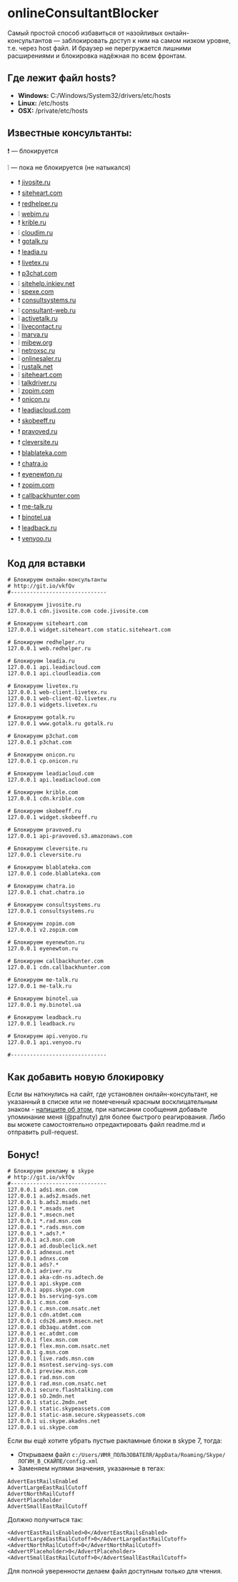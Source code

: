 # onlineConsultantBlocker

Самый простой способ избавиться от назойливых онлайн-консультантов — заблокировать доступ к ним на самом низком уровне, т.е. через host файл. И браузер не перегружается лишними расширениями и блокировка надёжная по всем фронтам.

## Где лежит файл hosts?

- **Windows:** C:/Windows/System32/drivers/etc/hosts
- **Linux:** /etc/hosts
- **OSX:** /private/etc/hosts

## Известные консультанты:
:exclamation: — блокируется

:grey_exclamation: — пока не блокируется (не натыкался)

- :exclamation: [jivosite.ru](http://jivosite.ru)
- :exclamation: [siteheart.com](http://siteheart.com)
- :exclamation: [redhelper.ru](http://redhelper.ru)
- :grey_exclamation: [webim.ru](http://webim.ru)
- :exclamation: [krible.ru](http://krible.ru)
- :grey_exclamation: [cloudim.ru](http://cloudim.ru)
- :exclamation: [gotalk.ru](http://gotalk.ru)
- :exclamation: [leadia.ru](http://leadia.ru)
- :exclamation: [livetex.ru](http://livetex.ru)
- :exclamation: [p3chat.com](http://p3chat.com)
- :grey_exclamation: [sitehelp.inkiev.net](http://sitehelp.inkiev.net)
- :grey_exclamation: [spexe.com](http://spexe.com)
- :exclamation: [consultsystems.ru](http://consultsystems.ru)
- :grey_exclamation: [consultant-web.ru](http://consultant-web.ru)
- :grey_exclamation: [activetalk.ru](http://activetalk.ru)
- :grey_exclamation: [livecontact.ru](http://livecontact.ru)
- :grey_exclamation: [marva.ru](http://marva.ru)
- :grey_exclamation: [mibew.org](http://mibew.org)
- :grey_exclamation: [netroxsc.ru](http://netroxsc.ru)
- :grey_exclamation: [onlinesaler.ru](http://onlinesaler.ru)
- :grey_exclamation: [rustalk.net](http://rustalk.net)
- :grey_exclamation: [siteheart.com](http://siteheart.com)
- :grey_exclamation: [talkdriver.ru](http://talkdriver.ru)
- :grey_exclamation: [zopim.com](http://zopim.com)
- :exclamation: [onicon.ru](http://onicon.ru/)
- :exclamation: [leadiacloud.com](http://leadiacloud.com/)
- :exclamation: [skobeeff.ru](http://skobeeff.ru/)
- :exclamation: [pravoved.ru](https://pravoved.ru/)
- :exclamation: [cleversite.ru](http://cleversite.ru/)
- :exclamation: [blablateka.com](http://blablateka.com/)
- :exclamation: [chatra.io](http://chatra.io/)
- :exclamation: [eyenewton.ru](http://eyenewton.ru/)
- :exclamation: [zopim.com](http://zopim.com/)
- :exclamation: [callbackhunter.com](http://callbackhunter.com/)
- :exclamation: [me-talk.ru](http://me-talk.ru/)
- :exclamation: [binotel.ua](http://binotel.ua)
- :exclamation: [leadback.ru](http://leadback.ru)
- :exclamation: [venyoo.ru](http://venyoo.ru)

   
## Код для вставки 
```
# Блокируем онлайн-консультанты
# http://git.io/vkfQv
#------------------------------

# Блокируем jivosite.ru
127.0.0.1 cdn.jivosite.com code.jivosite.com

# Блокируем siteheart.com
127.0.0.1 widget.siteheart.com static.siteheart.com

# Блокируем redhelper.ru
127.0.0.1 web.redhelper.ru

# Блокируем leadia.ru
127.0.0.1 api.leadiacloud.com
127.0.0.1 api.cloudleadia.com

# Блокируем livetex.ru
127.0.0.1 web-client.livetex.ru
127.0.0.1 web-client-02.livetex.ru
127.0.0.1 widgets.livetex.ru

# Блокируем gotalk.ru
127.0.0.1 www.gotalk.ru gotalk.ru

# Блокируем p3chat.com
127.0.0.1 p3chat.com

# Блокируем onicon.ru
127.0.0.1 cp.onicon.ru

# Блокируем leadiacloud.com
127.0.0.1 api.leadiacloud.com

# Блокируем krible.com
127.0.0.1 cdn.krible.com

# Блокируем skobeeff.ru
127.0.0.1 widget.skobeeff.ru

# Блокируем pravoved.ru
127.0.0.1 api-pravoved.s3.amazonaws.com

# Блокируем cleversite.ru
127.0.0.1 cleversite.ru

# Блокируем blablateka.com
127.0.0.1 code.blablateka.com

# Блокируем chatra.io
127.0.0.1 chat.chatra.io

# Блокируем consultsystems.ru
127.0.0.1 consultsystems.ru

# Блокируем zopim.com
127.0.0.1 v2.zopim.com

# Блокируем eyenewton.ru
127.0.0.1 eyenewton.ru

# Блокируем callbackhunter.com
127.0.0.1 cdn.callbackhunter.com

# Блокируем me-talk.ru
127.0.0.1 me-talk.ru

# Блокируем binotel.ua
127.0.0.1 my.binotel.ua

# Блокируем leadback.ru
127.0.0.1 leadback.ru

# Блокируем api.venyoo.ru
127.0.0.1 api.venyoo.ru

#------------------------------
```

## Как добавить новую блокировку
Если вы наткнулись на сайт, где установлен онлайн-консультант, не указанный в списке или не помеченный красным восклицательным знаком - [напишите об этом](https://github.com/pafnuty/onlineConsultantBlocker/issues), при написании сообщения добавьте упоминание меня (@pafnuty) для более быстрого реагирования.
Либо вы можете самостоятельно отредактировать файл readme.md и отправить pull-request.

## Бонус!

```
# Блокируем рекламу в skype
# http://git.io/vkfQv
#------------------------------
127.0.0.1 ads1.msn.com
127.0.0.1 a.ads2.msads.net
127.0.0.1 b.ads2.msads.net
127.0.0.1 *.msads.net
127.0.0.1 *.msecn.net
127.0.0.1 *.rad.msn.com
127.0.0.1 *.rads.msn.com
127.0.0.1 *.ads?.*
127.0.0.1 ac3.msn.com
127.0.0.1 ad.doubleclick.net
127.0.0.1 adnexus.net
127.0.0.1 adnxs.com
127.0.0.1 ads?.*
127.0.0.1 adriver.ru
127.0.0.1 aka-cdn-ns.adtech.de
127.0.0.1 api.skype.com
127.0.0.1 apps.skype.com
127.0.0.1 bs.serving-sys.com
127.0.0.1 c.msn.com
127.0.0.1 c.msn.com.nsatc.net
127.0.0.1 cdn.atdmt.com
127.0.0.1 cds26.ams9.msecn.net
127.0.0.1 db3aqu.atdmt.com
127.0.0.1 ec.atdmt.com
127.0.0.1 flex.msn.com
127.0.0.1 flex.msn.com.nsatc.net
127.0.0.1 g.msn.com
127.0.0.1 live.rads.msn.com
127.0.0.1 msntest.serving-sys.com
127.0.0.1 preview.msn.com
127.0.0.1 rad.msn.com
127.0.0.1 rad.msn.com.nsatc.net
127.0.0.1 secure.flashtalking.com
127.0.0.1 sO.2mdn.net
127.0.0.1 static.2mdn.net
127.0.0.1 static.skypeassets.com
127.0.0.1 static-asm.secure.skypeassets.com
127.0.0.1 ui.skype.akadns.net
127.0.0.1 ui.skype.com
```

Если вы ещё хотите убрать пустые ракламные блоки в skype 7, тогда:
- Открываем файл `c:/Users/ИМЯ_ПОЛЬЗОВАТЕЛЯ/AppData/Roaming/Skype/ЛОГИН_В_СКАЙПЕ/config.xml`
- Заменяем нулями значения, указанные в тегах:
```
AdvertEastRailsEnabled
AdvertLargeEastRailCutoff
AdvertNorthRailCutoff
AdvertPlaceholder
AdvertSmallEastRailCutoff
```
Должно получиться так:
```
<AdvertEastRailsEnabled>0</AdvertEastRailsEnabled>
<AdvertLargeEastRailCutoff>0</AdvertLargeEastRailCutoff>
<AdvertNorthRailCutoff>0</AdvertNorthRailCutoff>
<AdvertPlaceholder>0</AdvertPlaceholder>
<AdvertSmallEastRailCutoff>0</AdvertSmallEastRailCutoff>
```
Для полной уверенности делаем файл доступным только для чтения.

